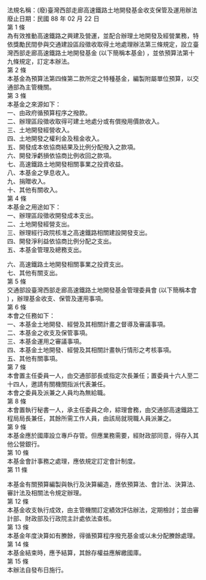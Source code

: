 法規名稱：(廢)臺灣西部走廊高速鐵路土地開發基金收支保管及運用辦法  
廢止日期：民國 88 年 02 月 22 日  
第 1 條  
為有效推動高速鐵路之興建及營運，並配合辦理土地開發及經營業務，特  
依獎勵民間參與交通建設區段徵收取得土地處理辦法第三條規定，設立臺  
灣西部走廊高速鐵路土地開發基金 (以下簡稱本基金) ，並依預算法第十  
九條規定，訂定本辦法。  
第 2 條  
本基金為預算法第四條第二款所定之特種基金，編製附屬單位預算，以交  
通部為主管機關。  
第 3 條  
本基金之來源如下：  
一、由政府循預算程序之撥款。  
二、辦理區段徵收取得可建土地處分或有償撥用價款收入。  
三、土地開發經營收入。  
四、土地開發之權利金及租金收入。  
五、開發成本依協商結果及比例分配撥入之款項。  
六、開發淨虧損依協商比例收回之款項。  
七、高速鐵路土地開發相關事業之投資收益。  
八、本基金之孳息收入。  
九、捐贈收入。  
十、其他有關收入。  
第 4 條  
本基金之用途如下：  
一、辦理區段徵收開發成本支出。  
二、土地開發經營支出。  
三、辦理經行政院核准之高速鐵路相關建設開發支出。  
四、開發淨利益依協商比例分配之支出。  
五、本基金管理及總務支出。  


六、高速鐵路土地開發相關事業之投資支出。  
七、其他有關支出。  
第 5 條  
交通部設臺灣西部走廊高速鐵路土地開發基金管理委員會 (以下簡稱本會  
) ，辦理基金收支、保管及運用事項。  
第 6 條  
本會之任務如下：  
一、本基金土地開發、經營及其相關計畫之督導及審議事項。  
二、本基金之收支及保管事項。  
三、本基金運用之審議事項。  
四、本基金土地開發、經營及其相關計畫執行情形之考核事項。  
五、其他有關事項。  
第 7 條  
本會置主任委員一人，由交通部部長或指定次長兼任；置委員十六人至二  
十四人，邀請有關機關指派代表兼任。  
本會之委員及派兼之人員均為無給職。  
第 8 條  
本會置執行秘書一人，承主任委員之命，綜理會務，由交通部高速鐵路工  
程局局長兼任，其餘所需工作人員，由該局就現職人員派兼之。  
第 9 條  
本基金應於國庫設立專戶存管。但應業務需要，經財政部同意，得存入其  
他公營銀行。  
第 10 條  
本基金會計事務之處理，應依規定訂定會計制度。  
第 11 條  


本基金有關預算編製與執行及決算編造，應依預算法、會計法、決算法、  
審計法及相關法令規定辦理。  
第 12 條  
本基金收支執行成效，由主管機關訂定績效評估辦法，定期檢討；並由審  
計部、財政部及行政院主計處依法查核。  
第 13 條  
本基金年度決算如有賸餘，得循預算程序撥充基金或以未分配賸餘處理。  
第 14 條  
本基金結束時，應予結算，其餘存權益應解繳國庫。  
第 15 條  
本辦法自發布日施行。  



